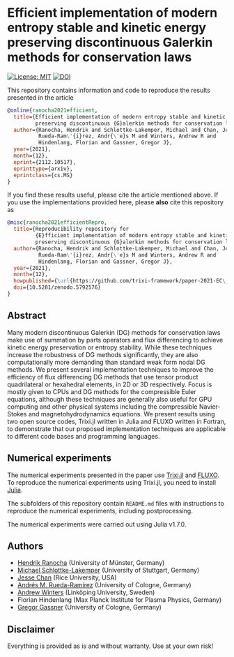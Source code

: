 # Efficient implementation of modern entropy stable and kinetic energy preserving discontinuous Galerkin methods for conservation laws

[![License: MIT](https://img.shields.io/badge/License-MIT-success.svg)](https://opensource.org/licenses/MIT)
[![DOI](https://zenodo.org/badge/DOI/10.5281/zenodo.5792576.svg)](https://doi.org/10.5281/zenodo.5792576)

This repository contains information and code to reproduce the results presented in the
article
```bibtex
@online{ranocha2021efficient,
  title={Efficient implementation of modern entropy stable and kinetic energy
         preserving discontinuous {G}alerkin methods for conservation laws},
  author={Ranocha, Hendrik and Schlottke-Lakemper, Michael and Chan, Jesse and
          Rueda-Ram\'{i}rez, Andr{\'e}s M and Winters, Andrew R and
          Hindenlang, Florian and Gassner, Gregor J},
  year={2021},
  month={12},
  eprint={2112.10517},
  eprinttype={arxiv},
  eprintclass={cs.MS}
}
```

If you find these results useful, please cite the article mentioned above. If you
use the implementations provided here, please **also** cite this repository as
```bibtex
@misc{ranocha2021efficientRepro,
  title={Reproducibility repository for
         {E}fficient implementation of modern entropy stable and kinetic energy
         preserving discontinuous {G}alerkin methods for conservation laws},
  author={Ranocha, Hendrik and Schlottke-Lakemper, Michael and Chan, Jesse and
          Rueda-Ram\'{i}rez, Andr{\'e}s M and Winters, Andrew R and
          Hindenlang, Florian and Gassner, Gregor J},
  year={2021},
  month={12},
  howpublished={\url{https://github.com/trixi-framework/paper-2021-EC\_performance}},
  doi={10.5281/zenodo.5792576}
}
```


## Abstract

Many modern discontinuous Galerkin (DG) methods for conservation laws make use of summation by parts operators and flux differencing to achieve kinetic energy preservation or entropy stability. While these techniques increase the robustness of DG methods significantly, they are also computationally more demanding than standard weak form nodal DG methods. We present several implementation techniques to improve the efficiency of flux differencing DG methods that use tensor product quadrilateral or hexahedral elements, in 2D or 3D respectively. Focus is mostly given to CPUs and DG methods for the compressible Euler equations, although these techniques are generally also useful for GPU computing and other physical systems including the compressible Navier-Stokes and magnetohydrodynamics equations. We present results using two open source codes, Trixi.jl written in Julia and FLUXO written in Fortran, to demonstrate that our proposed implementation techniques are applicable to different code bases and programming languages.


## Numerical experiments

The numerical experiments presented in the paper use [Trixi.jl](https://github.com/trixi-framework/Trixi.jl)
and [FLUXO](https://gitlab.com/project-fluxo/fluxo).
To reproduce the numerical experiments using Trixi.jl, you need to install
[Julia](https://julialang.org/).

The subfolders of this repository contain `README.md` files with instructions
to reproduce the numerical experiments, including postprocessing.

The numerical experiments were carried out using Julia v1.7.0.


## Authors

- [Hendrik Ranocha](https://ranocha.de) (University of Münster, Germany)
- [Michael Schlottke-Lakemper](https://lakemper.eu) (University of Stuttgart, Germany)
- [Jesse Chan](https://jlchan.github.io) (Rice University, USA)
- [Andrés M. Rueda-Ramírez](https://www.mi.uni-koeln.de/NumSim/dr-andres-rueda-ramirez) (University of Cologne, Germany)
- [Andrew Winters](https://liu.se/en/employee/andwi94) (Linköping University, Sweden)
- Florian Hindenlang (Max Planck Institute for Plasma Physics, Germany)
- [Gregor Gassner](https://www.mi.uni-koeln.de/NumSim/gregor-gassner) (University of Cologne, Germany)


## Disclaimer

Everything is provided as is and without warranty. Use at your own risk!
